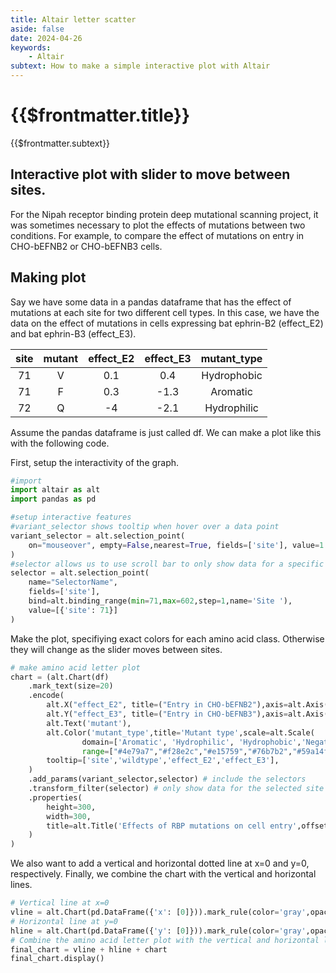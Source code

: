 ```yaml
---
title: Altair letter scatter
aside: false
date: 2024-04-26
keywords:
    - Altair
subtext: How to make a simple interactive plot with Altair
---
```


# {{$frontmatter.title}}
{{$frontmatter.subtext}}


## Interactive plot with slider to move between sites.
For the Nipah receptor binding protein deep mutational scanning project, it was sometimes necessary to plot the effects of mutations between two conditions. For example, to compare the effect of mutations on entry in CHO-bEFNB2 or CHO-bEFNB3 cells. 


<Altair :showShadow="false" :spec-url="'/htmls/entry_letter_plot_slider.html'"></Altair>

## Making plot
Say we have some data in a pandas dataframe that has the effect of mutations at each site for two different cell types. In this case, we have the data on the effect of mutations in cells expressing bat ephrin-B2 (effect_E2) and bat ephrin-B3 (effect_E3).

|     site      |    mutant     | effect_E2 | effect_E3 | mutant_type |
| :-------------: | :-----------: | :------:|:-----:|:-----:|
| 71      | V | 0.1  | 0.4  | Hydrophobic|
| 71      |   F    |   0.3  | -1.3| Aromatic|
| 72 |   Q    |    -4  | -2.1| Hydrophilic|


Assume the pandas dataframe is just called df. We can make a plot like this with the following code.

First, setup the interactivity of the graph.
```python
#import 
import altair as alt
import pandas as pd

#setup interactive features
#variant_selector shows tooltip when hover over a data point
variant_selector = alt.selection_point(
    on="mouseover", empty=False,nearest=True, fields=['site'], value=1
)
#selector allows us to use scroll bar to only show data for a specific site, starting at site 71 (first site in my data).
selector = alt.selection_point(
    name="SelectorName",
    fields=['site'],
    bind=alt.binding_range(min=71,max=602,step=1,name='Site '),
    value=[{'site': 71}]
)
```
Make the plot, specifiying exact colors for each amino acid class. Otherwise they will change as the slider moves between sites. 
```python
# make amino acid letter plot
chart = (alt.Chart(df)
    .mark_text(size=20)
    .encode(
        alt.X("effect_E2", title=("Entry in CHO-bEFNB2"),axis=alt.Axis(tickCount=4),scale=alt.Scale(domain=[-4,1])),
        alt.Y("effect_E3", title=("Entry in CHO-bEFNB3"),axis=alt.Axis(tickCount=4),scale=alt.Scale(domain=[-4,1])),
        alt.Text('mutant'),
        alt.Color('mutant_type',title='Mutant type',scale=alt.Scale(
                domain=['Aromatic', 'Hydrophilic', 'Hydrophobic','Negative', 'Positive', 'Special'],
                range=["#4e79a7","#f28e2c","#e15759","#76b7b2","#59a14f","#edc949"])),
        tooltip=['site','wildtype','effect_E2','effect_E3'],  
    )
    .add_params(variant_selector,selector) # include the selectors
    .transform_filter(selector) # only show data for the selected site
    .properties(
        height=300,
        width=300,
        title=alt.Title('Effects of RBP mutations on cell entry',offset=30,subtitle='Use slider to see individual mutations at each site')
    )
)
```
We also want to add a vertical and horizontal dotted line at x=0 and y=0, respectively. Finally, we combine the chart with the vertical and horizontal lines.
```python
# Vertical line at x=0
vline = alt.Chart(pd.DataFrame({'x': [0]})).mark_rule(color='gray',opacity=0.5,strokeDash=[2,4]).encode(x='x:Q')
# Horizontal line at y=0
hline = alt.Chart(pd.DataFrame({'y': [0]})).mark_rule(color='gray',opacity=0.5,strokeDash=[2,4]).encode(y='y:Q')
# Combine the amino acid letter plot with the vertical and horizontal lines
final_chart = vline + hline + chart
final_chart.display()
```

